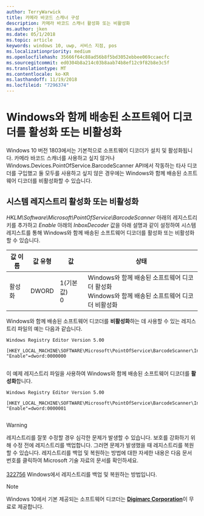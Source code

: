 ```yaml
---
author: TerryWarwick
title: 카메라 바코드 스캐너 구성
description: 카메라 바코드 스캐너 활성화 또는 비활성화
ms.author: jken
ms.date: 05/1/2018
ms.topic: article
keywords: windows 10, uwp, 서비스 지점, pos
ms.localizationpriority: medium
ms.openlocfilehash: 35666f64c88ad56b8f5bd3052ebbee069ccaecfc
ms.sourcegitcommit: ed0304b8a214c03b8aab74b8ef12c9f82b8e3c5f
ms.translationtype: MT
ms.contentlocale: ko-KR
ms.lasthandoff: 11/19/2018
ms.locfileid: "7296374"
---
```

# <a name="enable-or-disable-the-software-decoder-that-ships-with-windows"></a>Windows와 함께 배송된 소프트웨어 디코더를 활성화 또는 비활성화
Windows 10 버전 1803에서는 기본적으로 소프트웨어 디코더가 설치 및 활성화됩니다.  카메라 바코드 스캐너를 사용하고 싶지 않거나 Windows.Devices.PointOfService.BarcodeScanner API에서 작동하는 타사 디코더를 구입했고 둘 모두를 사용하고 싶지 않은 경우에는 Windows와 함께 배송된 소프트웨어 디코더를 비활성화할 수 있습니다.

## <a name="enable-or-disable-using-the-system-registry"></a>시스템 레지스트리 활성화 또는 비활성화
*HKLM\Software\Microsoft\PointOfService\BarcodeScanner* 아래의 레지스트리 키를 추가하고 *Enable* 아래의 *InboxDecoder* 값을 아래 설명과 같이 설정하여 시스템 레지스트를 통해 Windows와 함께 배송된 소프트웨어 디코더를 활성화 또는 비활성화할 수 있습니다.

| 값 이름  | 값 유형 | 값 | 상태 |
| ----------- | --------- | -------|--------|
| 활성화      | DWORD     | 1(기본값)<br/>0 |  Windows와 함께 배송된 소프트웨어 디코더 활성화 <br/> Windows와 함께 배송된 소프트웨어 디코더 비활성화 |


Windows와 함께 배송된 소프트웨어 디코더를 **비활성화**하는 데 사용할 수 있는 레지스트리 파일의 예는 다음과 같습니다.

```
Windows Registry Editor Version 5.00

[HKEY_LOCAL_MACHINE\SOFTWARE\Microsoft\PointOfService\BarcodeScanner\InboxDecoder]
"Enable"=dword:0000000


```  
    
이 예제 레지스트리 파일을 사용하여 Windows와 함께 배송된 소프트웨어 디코더를 **활성화**합니다.

```
Windows Registry Editor Version 5.00

[HKEY_LOCAL_MACHINE\SOFTWARE\Microsoft\PointOfService\BarcodeScanner\InboxDecoder]
"Enable"=dword:0000001


```  

> [!Warning] 
> 레지스트리를 잘못 수정할 경우 심각한 문제가 발생할 수 있습니다.  보호를 강화하기 위해 수정 전에 레지스트리를 백업합니다.  그러면 문제가 발생했을 때 레지스트리를 복원할 수 있습니다.  레지스트리를 백업 및 복원하는 방법에 대한 자세한 내용은 다음 문서 번호를 클릭하여 Microsoft 기술 자료의 문서를 확인하세요. <br/><br/> [322756](http://support.microsoft.com/kb/322756) Windows에서 레지스트리를 백업 및 복원하는 방법입니다.

> [!NOTE]
> Windows 10에서 기본 제공되는 소프트웨어 디코더는  [**Digimarc Corporation**](https://www.digimarc.com/)이 무료로 제공합니다.

